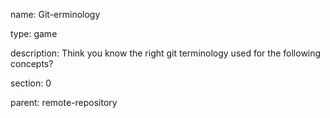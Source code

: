 name: Git-erminology

type: game

description: Think you know the right git terminology used for the following concepts?

section: 0

parent: remote-repository
